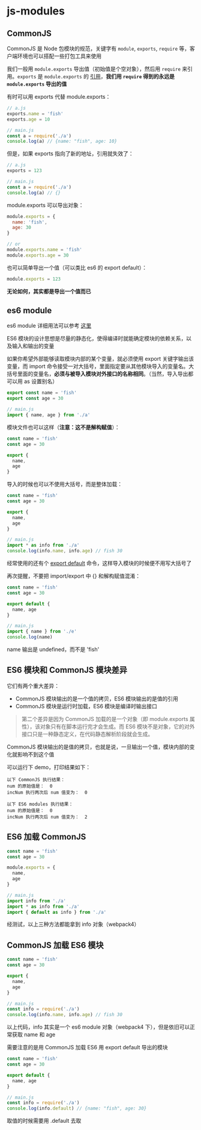 # js-modules

## CommonJS

CommonJS 是 Node 包模块的规范，关键字有 `module`, `exports`, `require` 等，客户端环境也可以搭配一些打包工具来使用

我们一般用 `module.exports` 导出值（初始值是个空对象），然后用 `require` 来引用。`exports` 是 `module.exports` 的 [引用](https://nodejs.org/api/modules.html#modules_exports_shortcut)，**我们用 `require` 得到的永远是 `module.exports` 导出的值**

有时可以用 exports 代替 module.exports：

```js
// a.js
exports.name = 'fish'
exports.age = 10

// main.js
const a = require('./a')
console.log(a) // {name: "fish", age: 10}
```

但是，如果 exports 指向了新的地址，引用就失效了：

```js
// a.js
exports = 123

// main.js
const a = require('./a')
console.log(a) // {}
```

module.exports 可以导出对象：

```js
module.exports = {
  name: 'fish',
  age: 30
}

// or
module.exports.name = 'fish'
module.exports.age = 30
```

也可以简单导出一个值（可以类比 es6 的 export default）：

```js
module.exports = 123
```

**无论如何，其实都是导出一个值而已**

## es6 module

es6 module 详细用法可以参考 [这里](http://es6.ruanyifeng.com/#docs/module)

ES6 模块的设计思想是尽量的静态化，使得编译时就能确定模块的依赖关系，以及输入和输出的变量

如果你希望外部能够读取模块内部的某个变量，就必须使用 export 关键字输出该变量，而 import 命令接受一对大括号，里面指定要从其他模块导入的变量名。大括号里面的变量名，**必须与被导入模块对外接口的名称相同**。（当然，导入导出都可以用 as 设置别名）

```js
export const name = 'fish'
export const age = 30

// main.js
import { name, age } from './a'
```

模块文件也可以这样（**注意：这不是解构赋值**）：

```js
const name = 'fish'
const age = 30

export {
  name, 
  age
}
```

导入的时候也可以不使用大括号，而是整体加载：

```js
const name = 'fish'
const age = 30

export {
  name, 
  age
}

// main.js
import * as info from './a'
console.log(info.name, info.age) // fish 30
```

经常使用的还有个 [export default](http://es6.ruanyifeng.com/#docs/module#export-default-%E5%91%BD%E4%BB%A4) 命令，这样导入模块的时候便不用写大括号了

再次提醒，不要把 import/export 中 {} 和解构赋值混淆：

```js
const name = 'fish'
const age = 30

export default {
  name, age
}

// main.js
import { name } from './e'
console.log(name)
```

name 输出是 undefined，而不是 'fish'

## ES6 模块和 CommonJS 模块差异

它们有两个重大差异：

* CommonJS 模块输出的是一个值的拷贝，ES6 模块输出的是值的引用
* CommonJS 模块是运行时加载，ES6 模块是编译时输出接口

> 第二个差异是因为 CommonJS 加载的是一个对象（即 module.exports 属性），该对象只有在脚本运行完才会生成。而 ES6 模块不是对象，它的对外接口只是一种静态定义，在代码静态解析阶段就会生成。

CommonJS 模块输出的是值的拷贝，也就是说，一旦输出一个值，模块内部的变化就影响不到这个值

可以运行下 demo，打印结果如下：

```
以下 CommonJS 执行结果：
num 的原始值是：  0
incNum 执行两次后 num 值变为：  0

以下 ES6 modules 执行结果：
num 的原始值是：  0
incNum 执行两次后 num 值变为：  2
```

## ES6 加载 CommonJS

```js
const name = 'fish'
const age = 30

module.exports = {
  name, 
  age
}

// main.js
import info from './a'
import * as info from './a'
import { default as info } from './a'
```

经测试，以上三种方法都能拿到 info 对象（webpack4）

## CommonJS 加载 ES6 模块 

```js
const name = 'fish'
const age = 30

export {
  name, 
  age
}

// main.js
const info = require('./a')
console.log(info.name, info.age) // fish 30
```

以上代码，info 其实是一个 es6 module 对象（webpack4 下），但是依旧可以正常获取 name 和 age

需要注意的是用 CommonJS 加载 ES6 用 export default 导出的模块

```js
const name = 'fish'
const age = 30

export default {
  name, age
}

// main.js
const info = require('./a')
console.log(info.default) // {name: "fish", age: 30}
```

取值的时候需要用 .default 去取

